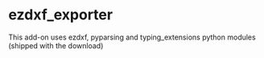 # ezdxf_exporter
This add-on uses ezdxf, pyparsing and typing_extensions python modules (shipped with the download)

